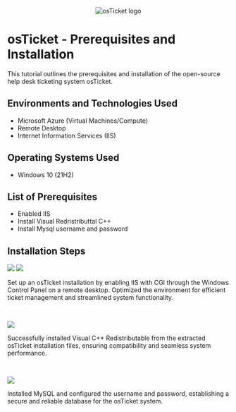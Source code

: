 <p align="center">
<img src="https://i.imgur.com/Clzj7Xs.png" alt="osTicket logo"/>
</p>

<h1>osTicket - Prerequisites and Installation</h1>
This tutorial outlines the prerequisites and installation of the open-source help desk ticketing system osTicket.<br />



<h2>Environments and Technologies Used</h2>

- Microsoft Azure (Virtual Machines/Compute)
- Remote Desktop
- Internet Information Services (IIS)

<h2>Operating Systems Used </h2>

- Windows 10</b> (21H2)

<h2>List of Prerequisites</h2>

- Enabled IIS
- Install Visual Redristributtal C++
- Install Mysql username and password
  

<h2>Installation Steps</h2>

<p>
<img src="https://i.imgur.com/mnjcHTK.png](https://i.imgur.com/pWBIF1s.png"/>
<img src="https://i.imgur.com/UlCXNbL.png"/>
</p>
<p>Set up an osTicket installation by enabling IIS with CGI through the Windows Control Panel on a remote desktop. Optimized the environment for efficient ticket management and streamlined system functionality.
</p>
<br />

<p>
<img src="https://i.imgur.com/mnjcHTK.png"/>
</p>
<p>Successfully installed Visual C++ Redistributable from the extracted osTicket installation files, ensuring compatibility and seamless system performance.
</p>
<br />

<p>
<img src="https://i.imgur.com/yZBV61T.png"/>
</p>
<p>Installed MySQL and configured the username and password, establishing a secure and reliable database for the osTicket system.
</p>
<br />
